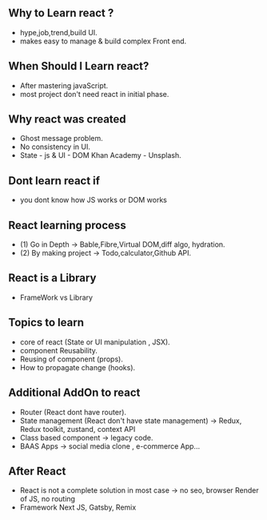 ## Why to Learn react ?
- hype,job,trend,build UI.
- makes easy to manage & build complex Front end.

## When Should I Learn react?
- After mastering javaScript.
- most project don't need react in initial phase.

## Why react was created
- Ghost message problem.
- No consistency in UI.
- State - js & UI - DOM
  Khan Academy - Unsplash.

## Dont learn react if
- you dont know how JS works or DOM works

## React learning process
- (1) Go in Depth -> Bable,Fibre,Virtual DOM,diff algo, hydration.
- (2) By making project -> Todo,calculator,Github API.


## React is a Library
- FrameWork vs Library
## Topics to learn
- core of react (State or UI manipulation , JSX).
- component Reusability.
- Reusing of component (props).
- How to propagate change (hooks). 

## Additional AddOn to react
- Router (React dont have router).
- State management (React don't have state management)
      -> Redux, Redux toolkit, zustand, context API
- Class based component 
      -> legacy code.
- BAAS Apps 
       -> social media clone , e-commerce App...

## After React 
- React is not a complete solution in most case
       -> no seo, browser Render of JS, no routing
- Framework
        Next JS, Gatsby, Remix